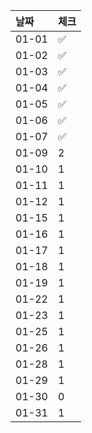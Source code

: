 | 날짜  | 체크 |
|:------|:----|
| 01-01 | ✅ |
| 01-02 | ✅ |
| 01-03 | ✅ |
| 01-04 | ✅ |
| 01-05 | ✅ |
| 01-06 | ✅ |
| 01-07 | ✅ |
| 01-09 | 2 |
| 01-10 | 1 |
| 01-11 | 1 |
| 01-12 | 1 |
| 01-15 | 1 |
| 01-16 | 1 |
| 01-17 | 1 |
| 01-18 | 1 |
| 01-19 | 1 |
| 01-22 | 1 |
| 01-23 | 1 |
| 01-25 | 1 |
| 01-26 | 1 |
| 01-28 | 1 |
| 01-29 | 1 |
| 01-30 | 0 |
| 01-31 | 1 |

